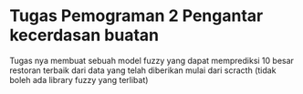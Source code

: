 # Tugas Pemograman 2 Pengantar kecerdasan buatan
 Tugas nya membuat sebuah model fuzzy yang dapat memprediksi 10 besar restoran terbaik dari data yang telah diberikan mulai dari scracth (tidak boleh ada library fuzzy yang terlibat)
